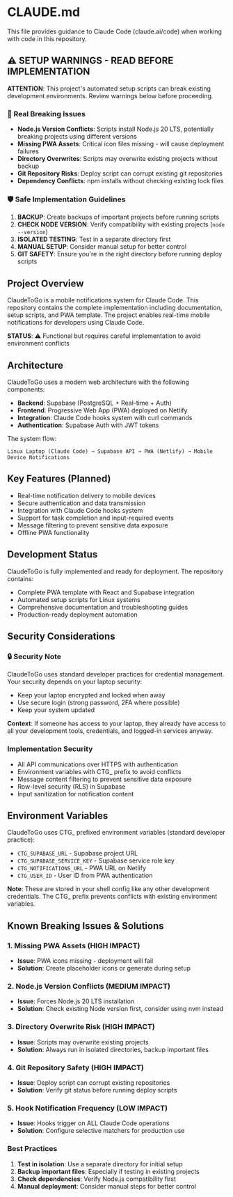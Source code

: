 # CLAUDE.md

This file provides guidance to Claude Code (claude.ai/code) when working with code in this repository.

## ⚠️ SETUP WARNINGS - READ BEFORE IMPLEMENTATION

**ATTENTION**: This project's automated setup scripts can break existing development environments. Review warnings below before proceeding.

### 🚨 Real Breaking Issues
- **Node.js Version Conflicts**: Scripts install Node.js 20 LTS, potentially breaking projects using different versions
- **Missing PWA Assets**: Critical icon files missing - will cause deployment failures
- **Directory Overwrites**: Scripts may overwrite existing projects without backup
- **Git Repository Risks**: Deploy script can corrupt existing git repositories
- **Dependency Conflicts**: npm installs without checking existing lock files

### 🛡️ Safe Implementation Guidelines
1. **BACKUP**: Create backups of important projects before running scripts
2. **CHECK NODE VERSION**: Verify compatibility with existing projects (`node --version`)
3. **ISOLATED TESTING**: Test in a separate directory first
4. **MANUAL SETUP**: Consider manual setup for better control
5. **GIT SAFETY**: Ensure you're in the right directory before running deploy scripts

## Project Overview

ClaudeToGo is a mobile notifications system for Claude Code. This repository contains the complete implementation including documentation, setup scripts, and PWA template. The project enables real-time mobile notifications for developers using Claude Code.

**STATUS**: ⚠️ Functional but requires careful implementation to avoid environment conflicts

## Architecture

ClaudeToGo uses a modern web architecture with the following components:

- **Backend**: Supabase (PostgreSQL + Real-time + Auth)
- **Frontend**: Progressive Web App (PWA) deployed on Netlify  
- **Integration**: Claude Code hooks system with curl commands
- **Authentication**: Supabase Auth with JWT tokens

The system flow:
```
Linux Laptop (Claude Code) → Supabase API → PWA (Netlify) → Mobile Device Notifications
```

## Key Features (Planned)

- Real-time notification delivery to mobile devices
- Secure authentication and data transmission
- Integration with Claude Code hooks system
- Support for task completion and input-required events
- Message filtering to prevent sensitive data exposure
- Offline PWA functionality

## Development Status

ClaudeToGo is fully implemented and ready for deployment. The repository contains:
- Complete PWA template with React and Supabase integration
- Automated setup scripts for Linux systems
- Comprehensive documentation and troubleshooting guides
- Production-ready deployment automation

## Security Considerations

### 🔒 Security Note
ClaudeToGo uses standard developer practices for credential management. Your security depends on your laptop security:

- Keep your laptop encrypted and locked when away
- Use secure login (strong password, 2FA where possible)
- Keep your system updated

**Context**: If someone has access to your laptop, they already have access to all your development tools, credentials, and logged-in services anyway.

### Implementation Security
- All API communications over HTTPS with authentication
- Environment variables with CTG_ prefix to avoid conflicts
- Message content filtering to prevent sensitive data exposure
- Row-level security (RLS) in Supabase
- Input sanitization for notification content

## Environment Variables

ClaudeToGo uses CTG_ prefixed environment variables (standard developer practice):
- `CTG_SUPABASE_URL` - Supabase project URL
- `CTG_SUPABASE_SERVICE_KEY` - Supabase service role key
- `CTG_NOTIFICATIONS_URL` - PWA URL on Netlify
- `CTG_USER_ID` - User ID from PWA authentication

**Note**: These are stored in your shell config like any other development credentials. The CTG_ prefix prevents conflicts with existing environment variables.

## Known Breaking Issues & Solutions

### 1. Missing PWA Assets (HIGH IMPACT)
- **Issue**: PWA icons missing - deployment will fail
- **Solution**: Create placeholder icons or generate during setup

### 2. Node.js Version Conflicts (MEDIUM IMPACT)
- **Issue**: Forces Node.js 20 LTS installation
- **Solution**: Check existing Node version first, consider using nvm instead

### 3. Directory Overwrite Risk (HIGH IMPACT)
- **Issue**: Scripts may overwrite existing projects
- **Solution**: Always run in isolated directories, backup important files

### 4. Git Repository Safety (HIGH IMPACT)
- **Issue**: Deploy script can corrupt existing repositories
- **Solution**: Verify git status before running deploy scripts

### 5. Hook Notification Frequency (LOW IMPACT)
- **Issue**: Hooks trigger on ALL Claude Code operations
- **Solution**: Configure selective matchers for production use

### Best Practices
1. **Test in isolation**: Use a separate directory for initial setup
2. **Backup important files**: Especially if testing in existing projects
3. **Check dependencies**: Verify Node.js compatibility first
4. **Manual deployment**: Consider manual steps for better control
